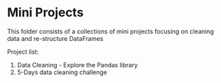 # Mini Projects
 
This folder consists of a collections of mini projects focusing on cleaning data and re-structure DataFrames

Project list:
1. Data Cleaning - Explore the Pandas library
2. 5-Days data cleaning challenge
